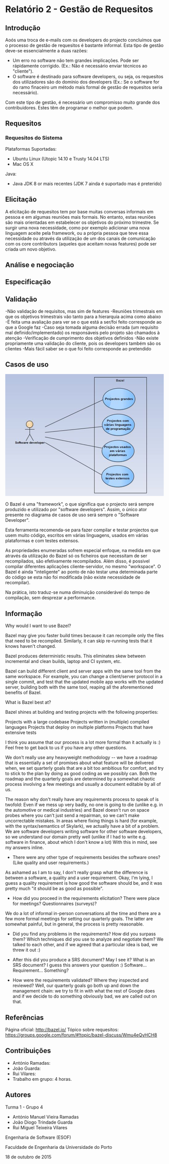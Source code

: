 # Relatório 2 - Gestão de Requesitos #

## Introdução ##

Aoós uma troca de e-mails com os developers do projecto concluímos que o processo de gestão de requesitos é bastante informal. Esta tipo de gestão deve-se essencialmente a duas razões:
* Um erro no software não tem grandes implicações. Pode ser rápidamente corrigido. (Ex.: Não é necessário enviar técnicos ao "cliente").
* O software é destinado para software developers, ou seja, os requesitos dos utilizadores são do domínio dos developers (Ex.: Se o software for do ramo finaceiro um método mais formal de gestão de requesitos seria necessário).

Com este tipo de gestão, é necessário um compromisso muito grande dos contribuidores. Estes têm de programar o melhor que podem.

## Requesitos ##

### Requesitos do Sistema ###

Plataformas Suportadas:

* Ubuntu Linux (Utopic 14.10 e Trusty 14.04 LTS)
* Mac OS X

Java:
* Java JDK 8 or mais recentes (JDK 7 ainda é suportado mas é preterido)

## Elicitação ##

A elicitação de requesitos tem por base muitas conversas informais em pessoa e em algumas reuniões mais formais. No entanto, estas reuniões são mais orientadas em estabelecer os objetivos do próximo trimestre. Se surgir uma nova necessidade, como por exemplo adicionar uma nova linguagem aceite pela framework, ou a própria pessoa que teve essa necessidade ou através da utilização de um dos canais de comunicação com os core contributors (aqueles que aceitam novas features) pode ser criada um novo objetivo.

## Análise e negociação ##

## Especificação ##

## Validação ##

-Não validação de requisitos, mas sim de features
-Reuniões trimestrais em que os objetivos trimestrais vão tanto para a hierarquia acima como abaixo
-É feita uma avaliação para ver se o que está a ser/foi feito corresponde ao que a Google faz
-Caso seja tomada alguma decisão errada (um requisito mal definido/implementado) os responsáveis pelo projeto são chamados à atenção
-Verificação de cumprimento dos objetivos definidos
-Não existe propriamente uma validação do cliente, pois os developers também são os clientes
-Mais fácil saber se o que foi feito corresponde ao pretendido

## Casos de uso ##

![Bazel use case diagram](/ESOF-docs/Resources/UseCase.JPG)

O Bazel é uma "framework", o que significa que o projecto será sempre produzido e utilizado por "software developers". Assim, o único ator presente no diagrama de casos de uso será sempre o "Software Developer".

Esta ferramenta recomenda-se para fazer compilar e testar projectos que usem muito código, escritos em várias linguagens, usados em várias plataformas e com testes extensos. 

As propriedades enumeradas sofrem especial enfoque, na medida em que através da utilização do Bazel só os ficheiros que necessitam de ser recompilados, são efetivamente recompilados. Além disso, é possivel compilar diferentes aplicações cliente-servidor, no mesmo "workspace". O Bazel é ainda "inteligente" ao ponto de não testar uma determinada parte do código se esta não foi modificada (não existe necessidade de recompilar).

Na prática, isto traduz-se numa diminuição considerável do tempo de compilação, sem desprezar a performance.    

## Informação ##
Why would I want to use Bazel?

Bazel may give you faster build times because it can recompile only the files that need to be recompiled. Similarly, it can skip re-running tests that it knows haven't changed.

Bazel produces deterministic results. This eliminates skew between incremental and clean builds, laptop and CI system, etc.

Bazel can build different client and server apps with the same tool from the same workspace. For example, you can change a client/server protocol in a single commit, and test that the updated mobile app works with the updated server, building both with the same tool, reaping all the aforementioned benefits of Bazel.

What is Bazel best at?

Bazel shines at building and testing projects with the following properties:

Projects with a large codebase
Projects written in (multiple) compiled languages
Projects that deploy on multiple platforms
Projects that have extensive tests

I think you assume that our process is a lot more formal than it actually is :) Feel free to get back to us if you have any other questions.

We don't really use any heavyweight methodology -- we have a roadmap that is essentially a set of promises about what feature will be delivered when, we set quarterly goals that are a bit too ambitious for comfort, and try to stick to the plan by doing as good coding as we possibly can. Both the roadmap and the quarterly goals are determined by a somewhat chaotic process involving a few meetings and usually a document editable by all of us.

The reason why don't really have any requirements process to speak of is twofold: 
Even if we mess up very badly, no one is going to die (unlike e.g. in the automotive or medical industries) and Bazel doesn't run on space probes where you can't just send a repairman, so we can't make uncorrectable mistakes. In areas where fixing things is hard (for example, with the syntax/semantics of Skylark), we actually have a bit of a problem.
We are software developers writing software for other software developers, so we understand our domain pretty well (unlike if I had to write e.g. software in finance, about which I don't know a lot)
With this in mind, see my answers inline.


- There were any other type of requirements besides the software ones? (Like quality and user requirements.)

As ashamed as I am to say, I don't really grasp what the difference is between a software, a quality and a user requirement. Okay, I'm lying, I guess a quality requirement is how good the software should be, and it was pretty much "it should be as good as possible".
 
- How did you proceed in the requirements elicitation? There were place for meetings? Questionnaires (surveys)? 

We do a lot of informal in-person conversations all the time and there are a few more formal meetings for setting our quarterly goals. The latter are somewhat painful, but in general, the process is pretty reasonable.
 
- Did you find any problems in the requirements? How did you surpass them? Which techniques did you use to analyze and negotiate them?
We talked to each other, and if we agreed that a particular idea is bad, we threw it out :)

- After this did you produce a SRS document? May I see it?
What is an SRS document? I guess this answers your question :) Software... Requirement... Something?
 
- How were the requirements validated? Where they inspected and reviewed?
Well, our quarterly goals go both up and down the management chain: we try to fit in with what the rest of Google does and if we decide to do something obviously bad, we are called out on that.

## Referências ##

Página oficial: http://bazel.io/ 
Tópico sobre requesitos: https://groups.google.com/forum/#!topic/bazel-discuss/Wmu4eQyHCH8

## Contribuições ##
* António Ramadas:
* João Guarda:
* Rui Vilares:
* Trabalho em grupo: 4 horas.

## Autores ##

Turma 1 - Grupo 4

* António Manuel Vieira Ramadas
* João Diogo Trindade Guarda
* Rui Miguel Teixeira Vilares

Engenharia de Software (ESOF)

Faculdade de Engenharia da Universidade do Porto

18 de outubro de 2015
